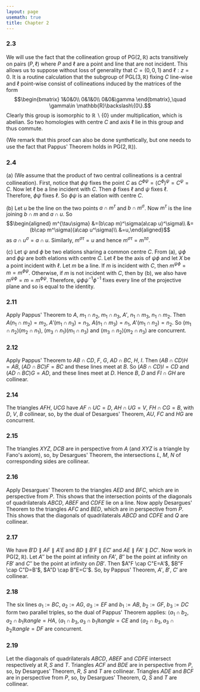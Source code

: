 ```yaml
---
layout: page
usemath: true
title: Chapter 2
---
```


### 2.3
We will use the fact that the collineation group of $\mathsf{PG}(2,\mathbb{R})$ acts
transitively on pairs $(P,\ell)$ where $P$ and $\ell$ are a point and line that are not incident. This allows us to suppose without loss of generality that $C=(0,0,1)$ and $\ell:z=0$. It is a routine calculation that the subgroup of $\mathsf{PGL}(3,\mathbb{R})$ fixing $C$ line-wise and $\ell$ point-wise consist of collineations induced by the matrices of
the form 
$$\begin{bmatrix}
1&0&0\\
0&1&0\\
0&0&\gamma
\end{bmatrix},\quad \gamma\in \mathbb{R}\backslash\{0\}.$$
Clearly this group is isomorphic to $\mathbb{R}\backslash\{0\}$ under multiplication, which is
abelian. So two homologies with centre $C$ and axis $\ell$ lie in this
group and thus commute.

(We remark that this proof can also be done synthetically, but one needs
to use the fact that Pappus' Theorem holds in
$\mathsf{PG}(2,\mathbb{R})$).

### 2.4

(a) (We assume that the product of two central collineations is a
    central collineation). First, notice that $\phi\psi$ fixes the point
    $C$ as $C^{\phi\psi}=(C^\phi)^\psi=C^\psi=C$. Now let $\ell$ be a
    line incident with $C$. Then $\phi$ fixes $\ell$ and $\psi$ fixes
    $\ell$. Therefore, $\phi\psi$ fixes $\ell$. So $\phi\psi$ is an
    elation with centre $C$.

(b) Let $u$ be the line on the two points $a\cap m^\tau$ and
    $b\cap m^\sigma$. Now $m^\tau$ is the line joining $b\cap m$ and
    $a\cap u$. So $$\begin{aligned}
    m^{\tau\sigma} &=(b\cap m)^\sigma(a\cap u)^\sigma\\
    &=(b\cap m^\sigma)(a\cap u^\sigma)\\
    &=u,\end{aligned}$$ as $a\cap u^\sigma=a\cap u$. Similarly,
    $m^{\sigma\tau}=u$ and hence $m^{\sigma\tau}=m^{\tau\sigma}$.

(c) Let $\psi$ and $\phi$ be two elations sharing a common centre $C$.
    From (a), $\psi\phi$ and $\phi\psi$ are both elations with centre
    $C$. Let $\ell$ be the axis of $\psi\phi$ and let $X$ be a point
    incident with $\ell$. Let $m$ be a line. If $m$ is incident with
    $C$, then $m^{\psi\phi}=m=m^{\phi\psi}$. Otherwise, if $m$ is not
    incident with $C$, then by (b), we also have
    $m^{\psi\phi}=m=m^{\phi\psi}$. Therefore,
    $\psi\phi \psi^{-1}\phi^{-1}$ fixes every line of the projective
    plane and so is equal to the identity.

### 2.11 
Apply Pappus' Theorem to $A$, $m_1\cap n_2$, $m_1\cap n_3$, $A'$,
$n_1 \cap m_3$, $n_1 \cap m_2$. Then $A(n_1 \cap m_2)=m_2$,
$A'(m_1 \cap n_3)=n_3$, $A(n_1 \cap m_3)=n_1$, $A'(m_1\cap n_2)=n_2$. So
$(m_1\cap n_2)(m_2 \cap n_1)$, $(m_3 \cap n_1)(m_1 \cap n_3)$ and
$(m_3 \cap n_2)(m_2 \cap n_3)$ are concurrent.

### 2.12 
Apply Pappus' Theorem to $AB \cap CD$, $F$, $G$, $AD \cap BC$, $H$, $I$.
Then $(AB \cap CD)H=AB$, $(AD \cap BC)F=BC$ and these lines meet at $B$.
So $(AB \cap CD)I=CD$ and $(AD \cap BC)G=AD$, and these lines meet at
$D$. Hence $B$, $D$ and $FI \cap GH$ are collinear.

### 2.14 
The triangles $AFH$, $UCG$ have $AF \cap UC=D$, $AH \cap UG=V$,
$FH \cap CG=B$, with $D$, $V$, $B$ collinear, so, by the dual of
Desargues' Theorem, $AU$, $FC$ and $HG$ are concurrent.

### 2.15 
The triangles $XYZ$, $DCB$ are in perspective from $A$ (and $XYZ$
is a triangle by Fano's axiom), so, by Desargues' Theorem,
the intersections $L$, $M$, $N$ of corresponding sides are collinear.

### 2.16 
Apply Desargues' Theorem to the triangles $AED$ and $BFC$, which
are in perspective from $P$. This shows that the intersection points of
the diagonals of quadrilaterals $ABCD$, $ABEF$ and $CDFE$ lie on a line.
Now apply Desargues' Theorem
to the triangles $AFC$ and $BED$, which are in perspective from $P$.
This shows that the diagonals of quadrilaterals $ABCD$ and $CDFE$ and
$Q$ are collinear.

### 2.17 
We have $B'D\parallel AF \parallel A'E$ and
$BD \parallel B'F \parallel EC'$ and $AE \parallel FA' \parallel DC'$.
Now work in $\mathsf{PG}(2,\mathbb{R})$. Let $A''$ be the point at infinity on $FA'$,
$B''$ be the point at infinity on $FB'$ and $C''$ be the point at
infinity on $DB'$. Then $A"F \cap C"E=A'$, $B"F  \cap C"D=B'$,
$A"D \cap B"E=C'$. So, by Pappus' Theorem, $A'$,
$B'$, $C'$ are collinear.

### 2.18 
The six lines $a_1:=BC$, $a_2:=AG$, $a_3:=EF$ and $b_1:=AB$,
$b_2:=GF$, $b_3:=DC$ form two parallel triples, so the dual of Pappus'
Theorem applies: $\langle a_1 \cap b_2, a_2 \cap b_1\mathbb{R}angle=HA$,
$\langle a_1 \cap b_3,a_3 \cap b_1\mathbb{R}angle=CE$ and
$\langle a_2 \cap b_3,a_3 \cap b_2\mathbb{R}angle=DF$ are concurrent.

### 2.19 
Let the diagonals of quadrilaterals $ABCD$, $ABEF$ and $CDFE$
intersect respectively at $R,S$ and $T$. Triangles $ACF$ and $BDE$ are
in perspective from $P$, so, by Desargues' Theorem,
$R$, $S$ and $T$ are collinear. Triangles $ADE$ and $BCF$ are in
perspective from $P$, so, by Desargues' Theorem,
$Q$, $S$ and $T$ are collinear.
